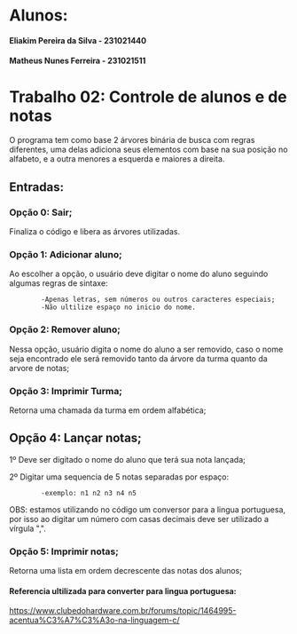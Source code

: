 # Alunos:

#### Eliakim Pereira da Silva - 231021440
#### Matheus Nunes Ferreira - 231021511

# Trabalho 02: Controle de alunos e de notas

O programa tem como base 2 árvores binária de busca com regras diferentes, uma delas adiciona seus elementos com base na sua posição no alfabeto, e a outra menores a esquerda e maiores a direita.

## Entradas:

### Opção 0: Sair;

Finaliza o código e libera as árvores utilizadas.

### Opção 1: Adicionar aluno;

Ao escolher a opção, o usuário deve digitar o nome do aluno seguindo algumas regras de sintaxe:

            -Apenas letras, sem números ou outros caracteres especiais;
            -Não ultilize espaço no inicio do nome.

### Opção 2: Remover aluno;

Nessa opção, usuário digita o nome do aluno a ser removido, caso o nome seja encontrado ele será removido tanto da árvore da turma quanto da arvore de notas; 

### Opção 3: Imprimir Turma;

Retorna uma chamada da turma em ordem alfabética;

## Opção 4: Lançar notas;

1º Deve ser digitado o nome do aluno que terá sua nota lançada;

2º Digitar uma sequencia de 5 notas separadas por espaço:

            -exemplo: n1 n2 n3 n4 n5

OBS: estamos utilizando no código um conversor para a lingua portuguesa, por isso ao digitar um número com casas decimais deve ser utilizado a vírgula ",".

### Opção 5: Imprimir notas;

Retorna uma lista em ordem decrescente das notas dos alunos;


#### Referencia ultilizada para converter para lingua portuguesa:

<https://www.clubedohardware.com.br/forums/topic/1464995-acentua%C3%A7%C3%A3o-na-linguagem-c/>



